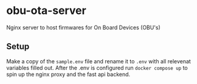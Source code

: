 # obu-ota-server
Nginx server to host firmwares for On Board Devices (OBU's)

## Setup
Make a copy of the `sample.env` file and rename it to `.env` with all relevenat variables filled out. After the .env is configured run `docker compose up` to spin up the nginx proxy and the fast api backend. 